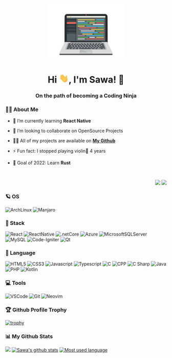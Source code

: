 <p align="center"><img width="auto" height="175px" src="./laptop.png"/></p>

<h1 align="center">Hi <img src="./wave.gif" width="30px">, I'm Sawa! 🐧</h1>
<h3 align="center">On the path of becoming a Coding Ninja</h3>


### 🙋‍♂️ About Me

- 🌱 I’m currently learning **React Native**

- 👯 I’m looking to collaborate on OpenSource Projects

- 👨‍💻 All of my projects are available on [**My Github**](https://github.com/sawaYch?tab=repositories)

- ⚡ Fun fact: I stopped playing violin🎻 4 years

- 🥅 Goal of 2022: Learn **Rust**
<br/>
<p align="right">
<img src="https://komarev.com/ghpvc/?username=sawaych&color=ff69b4"/>
<img src="https://img.shields.io/github/followers/sawaych?label=Followers&style=social"/>
</p>

### 🪐 OS
![ArchLinux](https://img.shields.io/badge/Arch_Linux-1793D1?style=flat&logo=arch-linux&logoColor=white)
![Manjaro](https://img.shields.io/badge/Manjaro-35BF5C?style=flat=Manjaro&logoColor=white)



### 🎴 Stack
![React](https://img.shields.io/badge/React-20232A?style=flat&logo=react&logoColor=61DAFB)
![ReactNative](https://img.shields.io/badge/React_Native-20232A?style=flat&logo=react&logoColor=61DAFB)
![.netCore](https://img.shields.io/badge/-.NET%20Core-darkblue)
![Azure](https://img.shields.io/badge/Microsoft_Azure-0089D6?style=flat&logo=microsoft-azure&logoColor=white)
![MicrosoftSQLServer](https://img.shields.io/badge/Microsoft%20SQL%20Sever-CC2927?style=flat=microsoft%20sql%20server&logoColor=white)
![MySQL](https://img.shields.io/badge/MySQL-00000F?style=flat&logo=mysql&logoColor=white)
![Code-Igniter](https://img.shields.io/badge/CodeIgniter-%23EF4223.svg?style=flat&logo=codeIgniter&logoColor=white)
![Qt](https://img.shields.io/badge/Qt-%23217346.svg?style=flat&logo=Qt&logoColor=white)

### 🚀 Language
![HTML5](https://img.shields.io/badge/-HTML5-E34F26?style=flat&logo=html5&logoColor=white)
![CSS3](https://img.shields.io/badge/-CSS3-1572B6?style=flat&logo=css3)
![Javascript](https://img.shields.io/badge/-JavaScript-EDD222?style=flat&logo=javascript&logoColor=white)
![Typescript](https://img.shields.io/badge/TypeScript-007ACC?style=flat&logo=typescript&logoColor=white)
![C](https://img.shields.io/badge/C-00599C?style=flat&logo=c&logoColor=white)
![CPP](https://img.shields.io/badge/C%2B%2B-00599C?style=flat&logo=c%2B%2B&logoColor=white)
![C Sharp](https://img.shields.io/badge/C%23-239120?style=flat&logo=c-sharp&logoColor=white)
![Java](https://img.shields.io/badge/Java-ED8B00?style=flat&logo=java&logoColor=white)
![PHP](https://img.shields.io/badge/PHP-777BB4?style=flat&logo=php&logoColor=white)
![Kotlin](https://img.shields.io/badge/Kotlin-0095D5?&style=flat&logo=kotlin&logoColor=white)

### 💻 Tools
![VSCode](https://img.shields.io/badge/-VSCode-007ACC?style=flat&logo=visual-studio-code&logoColor=white)
![Git](https://img.shields.io/badge/-Git-F05032?style=flat&logo=git&logoColor=white)
![Neovim](https://img.shields.io/badge/NeoVim-%2357A143.svg?&style=flatwd&logo=neovim&logoColor=white)

### 🏆 Github Profile Trophy
[![trophy](https://github-profile-trophy.vercel.app/?username=sawaych&theme=dracula&no-frame=true&no-bg=true)](https://github.com/sawaych)

### 📊 My Github Stats
![](https://github-readme-streak-stats.herokuapp.com/?user=sawaych&theme=black-ice&hide_border=true&stroke=0000&background=060A0CD0)
[![Sawa's github stats](https://github-readme-stats.vercel.app/api?username=sawaych&theme=dracula&hide_border=true&bg_color=0D1117&show_icons=true&count_private=true)](https://github.com/sawaych/github-readme-stats)
[![Most used language](https://github-readme-stats.vercel.app/api/top-langs/?username=sawaych&theme=dracula&langs_count=8&count_private=true&layout=compact&hide_border=true&bg_color=0D1117)](https://github.com/sawaych/github-readme-stats)



